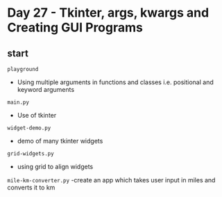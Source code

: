 # Day 27 - Tkinter, args, kwargs and Creating GUI Programs

## start
`playground`
- Using multiple arguments in functions and classes i.e. positional and keyword arguments

`main.py` 
- Use of tkinter

`widget-demo.py`
- demo of many tkinter widgets

`grid-widgets.py`
- using grid to align widgets

`mile-km-converter.py`
-create an app which takes user input in miles and converts it to km
